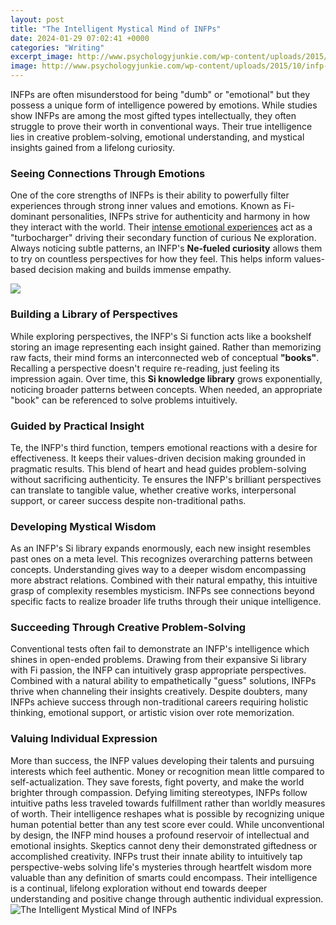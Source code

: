 ```yaml
---
layout: post
title: "The Intelligent Mystical Mind of INFPs"
date: 2024-01-29 07:02:41 +0000
categories: "Writing"
excerpt_image: http://www.psychologyjunkie.com/wp-content/uploads/2015/10/infp-infographic-2.png
image: http://www.psychologyjunkie.com/wp-content/uploads/2015/10/infp-infographic-2.png
---
```


INFPs are often misunderstood for being "dumb" or "emotional" but they possess a unique form of intelligence powered by emotions. While studies show INFPs are among the most gifted types intellectually, they often struggle to prove their worth in conventional ways. Their true intelligence lies in creative problem-solving, emotional understanding, and mystical insights gained from a lifelong curiosity. 
### Seeing Connections Through Emotions 
One of the core strengths of INFPs is their ability to powerfully filter experiences through strong inner values and emotions. Known as Fi-dominant personalities, INFPs strive for authenticity and harmony in how they interact with the world. Their [intense emotional experiences](https://store.fi.io.vn/funny-its-a-doberman-not-shark-dog-owner) act as a "turbocharger" driving their secondary function of curious Ne exploration. Always noticing subtle patterns, an INFP's **Ne-fueled curiosity** allows them to try on countless perspectives for how they feel. This helps inform values-based decision making and builds immense empathy.

![](https://www.psychologyjunkie.com/wp-content/uploads/2018/10/NP-personality-intelligence-683x1024.jpg)
### Building a Library of Perspectives
While exploring perspectives, the INFP's Si function acts like a bookshelf storing an image representing each insight gained. Rather than memorizing raw facts, their mind forms an interconnected web of conceptual **"books"**. Recalling a perspective doesn't require re-reading, just feeling its impression again. Over time, this **Si knowledge library** grows exponentially, noticing broader patterns between concepts. When needed, an appropriate "book" can be referenced to solve problems intuitively.
### Guided by Practical Insight
Te, the INFP's third function, tempers emotional reactions with a desire for effectiveness. It keeps their values-driven decision making grounded in pragmatic results. This blend of heart and head guides problem-solving without sacrificing authenticity. Te ensures the INFP's brilliant perspectives can translate to tangible value, whether creative works, interpersonal support, or career success despite non-traditional paths.
### Developing Mystical Wisdom  
As an INFP's Si library expands enormously, each new insight resembles past ones on a meta level. This recognizes overarching patterns between concepts. Understanding gives way to a deeper wisdom encompassing more abstract relations. Combined with their natural empathy, this intuitive grasp of complexity resembles mysticism. INFPs see connections beyond specific facts to realize broader life truths through their unique intelligence.
### Succeeding Through Creative Problem-Solving
Conventional tests often fail to demonstrate an INFP's intelligence which shines in open-ended problems. Drawing from their expansive Si library with Fi passion, the INFP can intuitively grasp appropriate perspectives. Combined with a natural ability to empathetically "guess" solutions, INFPs thrive when channeling their insights creatively. Despite doubters, many INFPs achieve success through non-traditional careers requiring holistic thinking, emotional support, or artistic vision over rote memorization.
### Valuing Individual Expression
More than success, the INFP values developing their talents and pursuing interests which feel authentic. Money or recognition mean little compared to self-actualization. They save forests, fight poverty, and make the world brighter through compassion. Defying limiting stereotypes, INFPs follow intuitive paths less traveled towards fulfillment rather than worldly measures of worth. Their intelligence reshapes what is possible by recognizing unique human potential better than any test score ever could.
While unconventional by design, the INFP mind houses a profound reservoir of intellectual and emotional insights. Skeptics cannot deny their demonstrated giftedness or accomplished creativity. INFPs trust their innate ability to intuitively tap perspective-webs solving life's mysteries through heartfelt wisdom more valuable than any definition of smarts could encompass. Their intelligence is a continual, lifelong exploration without end towards deeper understanding and positive change through authentic individual expression.
![The Intelligent Mystical Mind of INFPs](http://www.psychologyjunkie.com/wp-content/uploads/2015/10/infp-infographic-2.png)